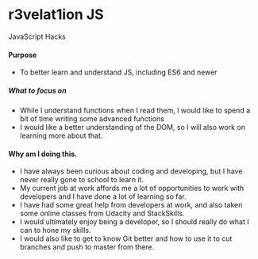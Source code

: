 # r3velat1ion JS
JavaScript Hacks

#### Purpose
- To better learn and understand JS, including ES6 and newer

##### What to focus on
- While I understand functions when I read them, I would like to spend a bit of time writing some advanced functions
- I would like a better understanding of the DOM, so I will also work on learning more about that.

#### Why am I doing this.
- I have always been curious about coding and developing, but I have never really gone to school to learn it.
- My current job at work affords me a lot of opportunities to work with developers and I have done a lot of learning so far.
- I have had some great help from developers at work, and also taken some online classes from Udacity and StackSkills.
- I would ultimately enjoy being a developer, so I should really do what I can to hone my skills.
- I would also like to get to know Git better and how to use it to cut branches and push to master from there.
